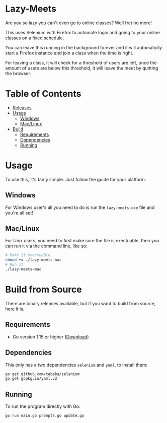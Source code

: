 # Lazy-Meets

Are you so lazy you can't even go to online classes? Well fret no more!

This uses Selenium with Firefox to automate login and going to your online classes on a fixed schedule.

You can leave this running in the background forever and it will automaticlly start a Firefox instance and join a class when the time is right.

For leaving a class, it will check for a threshold of users are left, once the amount of users are below this threshold, it will leave the meet by quitting the browser.

# Table of Contents
- [Releases](https://github.com/AB0529/lazy-meets/releases/)
- [Usage](#Usage)
    - [Windows](#Windows)
    - [Mac/Linux](#Mac/Linux)
- [Build](#Build)
    - [Requirements](#Requirements)
    - [Dependencies](#Dependencies)
    - [Running](#Running)

# Usage
To use this, it's fairly simple. Just follow the guide for your platform.
## Windows
For Windows user's all you need to do is run the `lazy-meets.exe` file and you're all set!
## Mac/Linux
For Unix users, you need to first make sure the file is exectuable, then you can run it via the command line, like so:
```sh
# Make it exectuable
chmod +x ./lazy-meets-mac
# Run it
./lazy-meets-mac
```

# Build from Source
There are binary releases available, but if you want to build from source, here it is.
## Requirements
* Go version 1.15 or higher ([Download](https://golang.org/dl/))
## Dependencies
This only has a two dependencies `selenium` and `yaml`, to install them:
```sh
go get github.com/tebeka/selenium 
go get gopkg.in/yaml.v2 
```
## Running
To run the program directly with Go:
```sh
go run main.go prompts.go update.go
```
